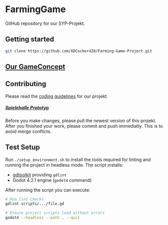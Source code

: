 # FarmingGame 
GitHub repository for our SYP-Projekt.

## Getting started
```bash
git clone https://github.com/XDCocker420/Farming-Game-Project.git
```

## [Our GameConcept](game_concept.md)

## Contributing
Please read the [coding guidelines](guidelines.md) for our projekt.

##### [Spielehalle Prototyp](https://github.com/HuskyRun366/godot-gambling)

Before you make changes, please pull the newest version of this projekt. After you finished your work, please commit and push immediatly.
This is to avoid merge conflicts.

## Test Setup
Run `./setup_environment.sh` to install the tools required for linting and running the project in headless mode. The script installs:
- [gdtoolkit](https://github.com/Scony/godot-gdscript-toolkit) providing `gdlint`
- Godot 4.2.1 engine (`godot4` command)

After running the script you can execute:
```bash
# Run lint checks
gdlint scripts/.../file.gd

# Ensure project scripts load without errors
godot4 --headless --path . --quit
```
